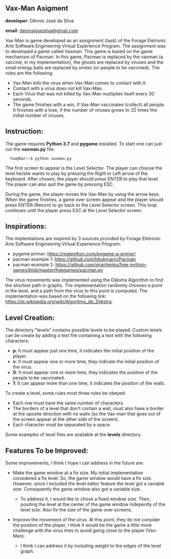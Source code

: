 ## Vax-Man Asigment

__developer__: Dênnis José da Silva

__email__: dennisjosesilva@gmail.com

Vax-Man is game developed as an assignment (task) of the Forage Eletronic Arts Software Engineering 
Virtual Experience Program. The assignment was to developed a game called Vaxman. This game is based 
on the game mechanism of Pacman. In this game, Pacman is replaced by the vaxman (a vaccine, in 
my implementation), the ghosts are replaced by viruses and the small energy balls are replaced by 
smiles (or people to be vaccined). The roles are the following:

- Vax-Man kills the virus when Vax-Man comes to contact with it.
- Contact with a virus does not kill Vax-Man.
- Each Virus that was not killed by Vax-Man multiplies itself every 30 seconds.
- The game finishes with a win, if Vax-Man vaccinates (collect) all people. It finishes 
  with a lose, if the number of viruses grows to 32 times the initial number of viruses.

## Instruction:

The game requires __Python 3.7__ and __pygame__ installed. To start one can just run the 
__vaxman.py__ file:

```shell
  foo@bar:~$ python vaxman.py
```

The first screen to appear is the Level Selector. The player can choose the level he/she wants to play
by pressing the Right or Left arrow of the keyboard. After chosen, the player should press ENTER to play that 
level. The player can also quit the game by pressing ESC.

During the game, the player moves the Vax-Man by using the arrow keys. When the game finishes, a game over 
screen appear and the player should press ENTER (Return) to go back to the Level Selector screen. This loop 
continues until the player press ESC at the Level Selector screen.

## Inspirations:

The implemtations are inspired by 3 sources provided by Forage Eletronic Arts Software Engineering 
Virtual Experience Program:

- pygame primer: https://realpython.com/pygame-a-primer/
- pacman example 1: https://github.com/hbokmann/Pacman
- pacman example 2: https://github.com/grantjenks/free-python-games/blob/master/freegames/pacman.py

The virus movements was implemented using the Dijkstra Algorithm to find the shortest path in 
graphs. The implementation randomly chooses a point in the level, and a path from the virus to 
this point is computed. The implementation was based on the following link: 
https://pt.wikipedia.org/wiki/Algoritmo_de_Dijkstra.

## Level Creation:

The directory "levels" contains possible levels to be played. Custom levels can be create 
by adding a text file containing a text with the following characters:

- __p__: It must appear just one time, it indicates the initial position of the player.
- __v__: It must appear one or more time, they indicate the initial position of the virus.
- __0__: It must appear one or more time, they indicates the position of the people to be vaccinated.
- __1__: It can appear more than one time, it indicates the position of the walls.

To create a level, some rules must three rules be obeyed:

- Each row must have the same number of characters.
- The borders of a level that don't contain a wall, must also have a border at the oposite direction 
  with no walls (so the Vax-man that goes out of the screen appear at the other side of the screen).
- Each character must be separated by a space.

Some examples of level files are available at the __levels__ directory.

## Features To be Improved:

Some improvements, I think I hope I can address in the future are:

- Make the game window at a fix size. My initial implementation considered a fix level. So,
  the game window would have a fix size. However, since I included the level editor feature 
  the level got a variable size. Consiquently the game window also got a variable size. 

  - To address it, I would like to chose a fixed window size. Then, positing the level 
    at the center of the game window indepently of the level size. Also fix the size of
    the game over screens.

- Improve the movement of the virus. At this point, they do not consider the position of the player,
  I think it would be the game a little more challenge with the virus tries to avoid going close 
  to the player (Vax-Man).

  - I think I can address it by including weight to the edges of the level graph.




